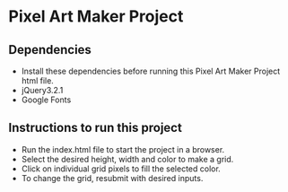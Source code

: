 # Pixel Art Maker Project

## Dependencies
* Install these dependencies before running this Pixel Art Maker Project html file.
* jQuery3.2.1
* Google Fonts


## Instructions to run this project 

* Run the index.html file to start the project in a browser.
* Select the desired height, width and color to make a grid.
* Click on individual grid pixels to fill the selected color.
* To change the grid, resubmit with desired inputs.

